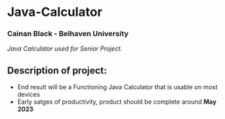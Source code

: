 # Java-Calculator
### Cainan Black - Belhaven University
<i>Java Calculator used for Senior Project.</i>

## Description of project:
 - End result will be a Functioning Java Calculator that is usable on most devices
 - Early satges of productivity, product should be complete around **May 2023**
